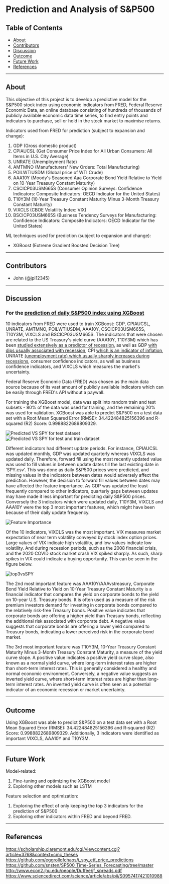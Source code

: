 # Prediction and Analysis of S&amp;P500

## Table of Contents
  * [About](#about)
  * [Contributors](#contributors)
  * [Discussion](#discussion)
  * [Outcome](#outcome)
  * [Future Work](#future-work)
  * [References](#references)
  

---

## About 
This objective of this project is to develop a predictive model for the S&amp;P500 stock index using economic indicators from FRED, Federal Reserve Economic Data, an online database consisting of hundreds of thousands of publicly available economic data time series, to find entry points and indicators to purchase, sell or hold in the stock market to maximise returns.


Indicators used from FRED for prediction (subject to expansion and change):
1. GDP (Gross domestic product)
2. CPIAUCSL (Get Consumer Price Index for All Urban Consumers: All Items in U.S. City Average)
3. UNRATE (Unemployment Rate)
4. AMTMNO (Manufacturers' New Orders: Total Manufacturing)
5. POILWTIUSDM (Global price of WTI Crude)
6. AAA10Y (Moody's Seasoned Aaa Corporate Bond Yield Relative to Yield on 10-Year Treasury Constant Maturity)
7. CSCICP03USM665S (Consumer Opinion Surveys: Confidence Indicators: Composite Indicators: OECD Indicator for the United States)
8. T10Y3M (10-Year Treasury Constant Maturity Minus 3-Month Treasury Constant Maturity)
9. VIXCLS (CBOE Volatility Index: VIX)
10. BSCICP03USM665S (Business Tendency Surveys for Manufacturing: Confidence Indicators: Composite Indicators: OECD Indicator for the United States)


ML techniques used for prediction (subject to expansion and change):
- XGBoost (Extreme Gradient Boosted Decision Tree)

---

## Contributors
- John (@jpl12345)

---
## Discussion

### For the [prediction of daily S&amp;P500 index using XGBoost](/ml_for_spy_v2_ffill_daily_xgboost.ipynb)
10 indicators from FRED were used to train XGBoost: GDP, CPIAUCSL, UNRATE, AMTMNO, POILWTIUSDM, AAA10Y, CSCICP03USM665S, T10Y3M, VIXCLS and BSCICP03USM665S. The indicators that were chosen are related to the US Treasury's yield curve (AAA10Y, T10Y3M) which has been [studied extensively as a predictor of recession](https://www.chicagofed.org/publications/chicago-fed-letter/2018/404), as well as GDP [with dips usually associated with recession](https://www.cnbc.com/2022/07/28/gdp-dips-sparking-recession-fears-whats-really-happening.html), CPI [which is an indicator of inflation](https://www.rba.gov.au/education/resources/explainers/inflation-and-its-measurement.html#:~:text=The%20most%20well%2Dknown%20indicator,and%20services%20consumed%20by%20households.), UNRATE [(unemployment rate) which usually sharply increases during recessions](https://www.bls.gov/opub/mlr/2021/article/unemployment-rises-in-2020-as-the-country-battles-the-covid-19-pandemic.htm), consumer confidence indicators, as well as business confidence indicators, and VIXCLS which measures the market's uncertainty.

Federal Reserve Economic Data (FRED) was chosen as the main data source because of its vast amount of publicly available indicators which can be easily through FRED's API without a paywall. 

For training the XGBoost model, data was split into random train and test subsets - 80% of the data was used for training, and the remaining 20% was used for validation. XGBoost was able to predict S&amp;P500 on a test data set with a Root Mean Squared Error (RMSE): 34.422484825156396 and R-squared (R2) Score: 0.9988822689809329.

![Predicted VS SPY for test dataset](/figures/predictedvsSPY_Testdata.png)
![Predicted VS SPY for test and train dataset](/figures/predictedvsSPY_inclTrain.png)

Different indicators had different update periods. For instance, CPIAUCSL was updated monthly, GDP was updated quarterly whereas VIXCLS was updated daily. Therefore, forward fill using the most recently updated value was used to fill values in between update dates till the last existing date in ‘SPY.csv’. This was done as daily S&P500 prices were predicted, and missing values in the indicators between dates would adversely affect the prediction. However, the decision to forward fill values between dates may have affected the feature importance. As GDP was updated the least frequently compared to other indicators, quarterly gaps between updates may have made it less important for predicting daily S&P500 prices. Conversely the 3 indicators which were updated daily, T10Y3M, VIXCLS and AAA10Y were the top 3 most important features, which might have been because of their daily update frequency.

![Feature Importance](/figures/xgboost_f_scores.png)

Of the 10 indicators, VIXCLS was the most important. VIX measures market expectation of near term volatility conveyed by stock index option prices. Large values of VIX indicate high volatility, and low values indicate low volatility. And during recession periods, such as the 2008 financial crisis, and the 2020 COVID stock market crash VIX spiked sharply. As such, sharp spikes in VIX could indicate a buying opportunity. This can be seen in the figure below.

![top3vsSPY](/figures/predictedvsSPY_inclTrain_withsubplots_fortop3.png)

The 2nd most important feature was AAA10Y/AAAvstreasury, Corporate Bond Yield Relative to Yield on 10-Year Treasury Constant Maturity is a financial indicator that compares the yield on corporate bonds to the yield on 10-year U.S. Treasury bonds. It is often used as a measure of the risk premium investors demand for investing in corporate bonds compared to the relatively risk-free Treasury bonds. Positive value indicates that corporate bonds are offering a higher yield than Treasury bonds, reflecting the additional risk associated with corporate debt. A negative value suggests that corporate bonds are offering a lower yield compared to Treasury bonds, indicating a lower perceived risk in the corporate bond market.

The 3rd most important feature was T10Y3M, 10-Year Treasury Constant Maturity Minus 3-Month Treasury Constant Maturity, a measure of the yield curve slope. A positive value indicates a positive yield curve slope, also known as a normal yield curve, where long-term interest rates are higher than short-term interest rates. This is generally considered a healthy and normal economic environment. Conversely, a negative value suggests an inverted yield curve, where short-term interest rates are higher than long-term interest rates. An inverted yield curve is often seen as a potential indicator of an economic recession or market uncertainty.






---

## Outcome

Using XGBoost was able to predict S&amp;P500 on a test data set with a Root Mean Squared Error (RMSE): 34.422484825156396 and R-squared (R2) Score: 0.9988822689809329. Additionally, 3 indicators were identified as important VIXCLS, AAA10Y and T10Y3M.



---

## Future Work
Model-related:
1. Fine-tuning and optimizing the XGBoost model
2. Exploring other models such as LSTM

Feature selection and optimization:
1. Exploring the effect of only keeping the top 3 indicators for the prediction of S&P500
2. Exploring other indicators within FRED and beyond FRED.


---

## References
https://scholarship.claremont.edu/cgi/viewcontent.cgi?article=3768&context=cmc_theses
https://github.com/eggrollofchaos/i_spy_etf_price_predictions
https://github.com/snsten/SP500_Time-Series_Forecasting/tree/master
http://www.econ2.jhu.edu/people/Duffee/jf_spreads.pdf
https://www.sciencedirect.com/science/article/abs/pii/S0957417421010988
